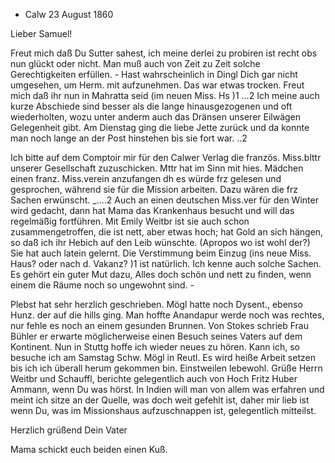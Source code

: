 + Calw 23 August 1860

Lieber Samuel!

Freut mich daß Du Sutter sahest, ich meine derlei zu probiren ist recht obs nun glückt oder nicht. Man muß auch von Zeit zu Zeit solche Gerechtigkeiten erfüllen. - Hast wahrscheinlich in Dingl Dich gar nicht umgesehen, um Herm. mit aufzunehmen. Das war etwas trocken. Freut mich daß ihr nun in Mahratta seid (im neuen Miss. Hs <FG>)1 ...2 Ich meine auch kurze Abschiede sind besser als die lange hinausgezogenen und oft wiederholten, wozu unter anderm auch das Dränsen unserer Eilwägen Gelegenheit gibt. Am Dienstag ging die liebe Jette zurück und da konnte man noch lange an der Post hinstehen bis sie fort war. ..2

Ich bitte auf dem Comptoir mir für den Calwer Verlag die französ. Miss.blttr unserer Gesellschaft zuzuschicken. Mttr hat im Sinn mit hies. Mädchen einen franz. Miss.verein anzufangen dh es würde frz gelesen und gesprochen, während sie für die Mission arbeiten. Dazu wären die frz Sachen erwünscht. _....2 Auch an einen deutschen Miss.ver für den Winter wird gedacht, dann hat Mama das Krankenhaus besucht und will das regelmäßig fortführen. Mit Emily Weitbr ist sie auch schon zusammengetroffen, die ist nett, aber etwas hoch; hat Gold an sich hängen, so daß ich ihr Hebich auf den Leib wünschte. (Apropos wo ist wohl der?) Sie hat auch latein gelernt. Die Verstimmung beim Einzug (ins neue Miss. Haus? oder nach d. Vakanz? <FG>)1 ist natürlich. Ich kenne auch solche Sachen. Es gehört ein guter Mut dazu, Alles doch schön und nett zu finden, wenn einem die Räume noch so ungewohnt sind. -

Plebst hat sehr herzlich geschrieben. Mögl hatte noch Dysent., ebenso Hunz. der auf die hills ging. Man hoffte Anandapur werde noch was rechtes, nur fehle es noch an einem gesunden Brunnen. Von Stokes schrieb Frau Bühler er erwarte möglicherweise einen Besuch seines Vaters auf dem Kontinent. Nun in Stuttg hoffe ich wieder neues zu hören. Kann ich, so besuche ich am Samstag Schw. Mögl in Reutl. Es wird heiße Arbeit setzen bis ich ich überall herum gekommen bin. Einstweilen lebewohl. Grüße Herrn Weitbr und Schauffl, berichte gelegentlich auch von Hoch Fritz Huber Ammann, wenn Du was hörst. In Indien will man von allem was erfahren und meint ich sitze an der Quelle, was doch weit gefehlt ist, daher mir lieb ist wenn Du, was im Missionshaus aufzuschnappen ist, gelegentlich mitteilst.

 Herzlich grüßend Dein Vater

Mama schickt euch beiden einen Kuß.
